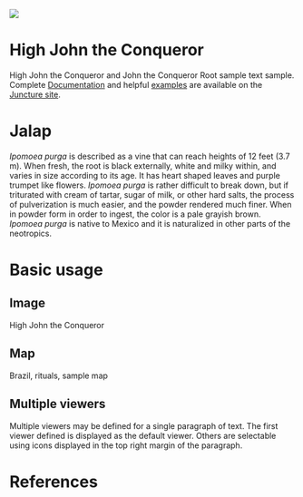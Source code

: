 <a href="https://juncture-digital.org"><img src="https://juncture-digital.org/images/ve-button.png"></a>

<param ve-config 
       title="High John the Conqueror and John the Conqueror Root" 
       author="Rashid Nadjib"
       banner="https://upload.wikimedia.org/wikipedia/commons/f/fb/Ipomoea_purga_%28as_Exogonium_purga%29_Bot._Reg._33.49.jpg" 
       layout="vertical">

<!-- Entities discussed throughout the essay are typically defined before the essay text and
     are thus available in all text.  Entity identifiers (QIDs) can be found in either
     Wikipedia or Wikidata (https://www.wikidata.org)> -->
<param ve-entity eid="Q185372"> <!-- Girl with a Pearl Earring painting -->
<param ve-entity eid="Q41264"> <!-- Johannes Vermeer -->
<param ve-entity eid="Q221092"> <!-- Mauritshuis -->
<param ve-entity eid="Q36600"> <!-- The Hague -->

# High John the Conqueror

High John the Conqueror and John the Conqueror Root sample text sample.  Complete [Documentation](https://juncture-digital.org/docs) and helpful [examples](https://juncture-digital.org/examples) are available on the [Juncture site](https://juncture-digital.org).
<param ve-image url="https://chroniclesofharriet.files.wordpress.com/2013/05/folk-2.jpg">

# Jalap
_Ipomoea purga_ is described as a vine that can reach heights of 12 feet (3.7 m). When fresh, the root is black externally, white and milky within, and varies in size according to its age. It has heart shaped leaves and purple trumpet like flowers. _Ipomoea purga_ is rather difficult to break down, but if triturated with cream of tartar, sugar of milk, or other hard salts, the process of pulverization is much easier, and the powder rendered much finer. When in powder form in order to ingest, the color is a pale grayish brown. _Ipomoea purga_ is native to Mexico and it is naturalized in other parts of the neotropics.
<param ve-entity eid=Q1123117>
<param ve-image url="https://upload.wikimedia.org/wikipedia/commons/f/fb/Ipomoea_purga_%28as_Exogonium_purga%29_Bot._Reg._33.49.jpg">
<param ve-plant-specimen jpid=0.5555/al.ap.specimen.ma603851>

# Basic usage

## Image

High John the Conqueror
<param ve-image 
       label="High John the Conqueror" 
       description="painting by Johannes Vermeer" 
       license="public domain" 
       url="https://chroniclesofharriet.files.wordpress.com/2013/05/folk-2.jpg">

## Map

Brazil, rituals, sample map
<param ve-map center="Q155" zoom="4" prefer-geojson>

## Multiple viewers

Multiple viewers may be defined for a single paragraph of text.  The first viewer defined is displayed as the default viewer.  Others are selectable using icons displayed in the top right margin of the paragraph.
<param ve-image 
       manifest="https://iiif.juncture-digital.org/manifest/6dd738aed85597cac540ad31dd5818e86ef7f2918c7b43a9eb3123d5538e6e4c">
<param ve-map center="Q36600" zoom="11">

# References

[^1]: [Wikipedia: Girl with a Pearl Earring](https://en.wikipedia.org/wiki/Girl_with_a_Pearl_Earring)
